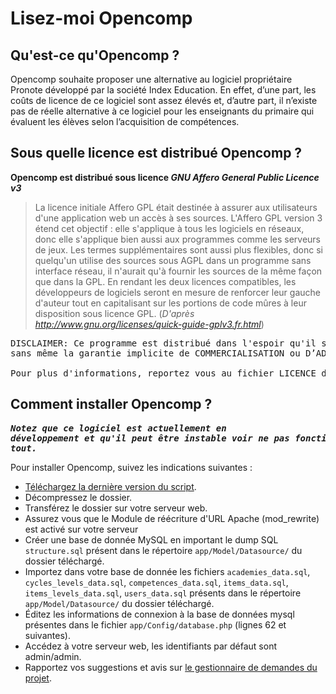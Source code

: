 Lisez-moi Opencomp
================================

Qu'est-ce qu'Opencomp ?
-----------------------

Opencomp souhaite proposer une alternative au logiciel propriétaire Pronote développé par la société Index Education. En effet, d’une part, les coûts de licence de ce logiciel sont assez élevés et, d’autre part, il n’existe pas de réelle alternative à ce logiciel pour les enseignants du primaire qui évaluent les élèves selon l’acquisition de compétences.


Sous quelle licence est distribué Opencomp ?
--------------------------------------------

**Opencomp est distribué sous licence _GNU Affero General Public Licence v3_**

>La licence initiale Affero GPL était destinée à assurer aux utilisateurs d'une application web un accès à ses sources. L'Affero GPL version 3 étend cet objectif : elle s'applique à tous les logiciels en réseaux, donc elle s'applique bien aussi aux programmes comme les serveurs de jeux. Les termes supplémentaires sont aussi plus flexibles, donc si quelqu'un utilise des sources sous AGPL dans un programme sans interface réseau, il n'aurait qu'à fournir les sources de la même façon que dans la GPL. En rendant les deux licences compatibles, les développeurs de logiciels seront en mesure de renforcer leur gauche d'auteur tout en capitalisant sur les portions de code mûres à leur disposition sous licence GPL. (_D'après http://www.gnu.org/licenses/quick-guide-gplv3.fr.html_)

<pre>DISCLAIMER: Ce programme est distribué dans l'espoir qu'il sera utile, mais SANS AUCUNE GARANTIE ; 
sans même la garantie implicite de COMMERCIALISATION ou D’ADAPTATION A UN OBJET PARTICULIER. 

Pour plus d'informations, reportez vous au fichier LICENCE de l'archive.</pre>

Comment installer Opencomp ?
---------------------------

**_<pre>Notez que ce logiciel est actuellement en développement et qu'il peut être instable voir ne pas fonctionner du tout.</pre>_**

Pour installer Opencomp, suivez les indications suivantes :

* [Téléchargez la dernière version du script](https://codeload.github.com/jtraulle/Opencomp/zip/develop).
* Décompressez le dossier.
* Transférez le dossier sur votre serveur web.
* Assurez vous que le Module de réécriture d'URL Apache (mod_rewrite) est activé sur votre serveur
* Créer une base de donnée MySQL en important le dump SQL `structure.sql` présent dans le répertoire `app/Model/Datasource/` du dossier téléchargé.
* Importez dans votre base de donnée les fichiers `academies_data.sql`, `cycles_levels_data.sql`, `competences_data.sql`, `items_data.sql`, `items_levels_data.sql`, `users_data.sql` présents dans le répertoire `app/Model/Datasource/` du dossier téléchargé.
* Éditez les informations de connexion à la base de données mysql présentes dans le fichier `app/Config/database.php` (lignes 62 et suivantes).
* Accédez à votre serveur web, les identifiants par défaut sont admin/admin.
* Rapportez vos suggestions et avis sur [le gestionnaire de demandes du projet](http://projets.opencomp.fr/opencomp/issues/new).
